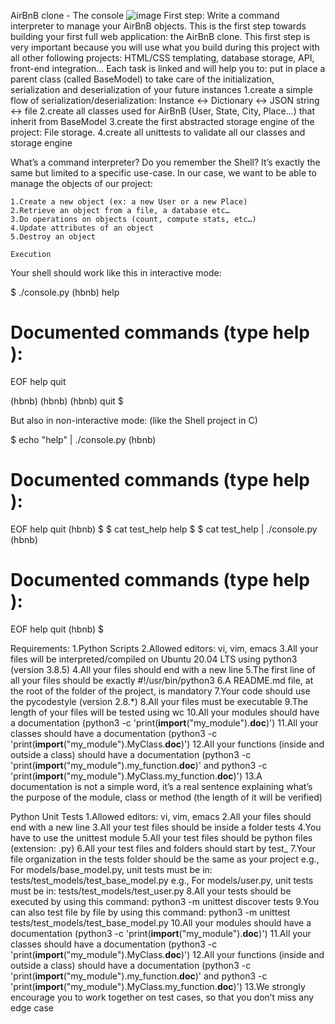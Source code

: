 AirBnB clone - The console
![image](https://user-images.githubusercontent.com/113606328/223416158-c7e16fd3-6d94-4202-a5f7-6c931c617949.png)
First step: Write a command interpreter to manage your AirBnB objects.
This is the first step towards building your first full web application: the AirBnB clone. This first step is very important because you will use what you build during this project with all other following projects: HTML/CSS templating, database storage, API, front-end integration…
Each task is linked and will help you to:
   put in place a parent class (called BaseModel) to take care of the initialization, serialization and deserialization of your future instances
   1.create a simple flow of serialization/deserialization: Instance <-> Dictionary <-> JSON string <-> file
   2.create all classes used for AirBnB (User, State, City, Place…) that inherit from BaseModel
   3.create the first abstracted storage engine of the project: File storage.
   4.create all unittests to validate all our classes and storage engine
   
   What’s a command interpreter?
Do you remember the Shell? It’s exactly the same but limited to a specific use-case. In our case, we want to be able to manage the objects of our project:

    1.Create a new object (ex: a new User or a new Place)
    2.Retrieve an object from a file, a database etc…
    3.Do operations on objects (count, compute stats, etc…)
    4.Update attributes of an object
    5.Destroy an object
    
    Execution
 Your shell should work like this in interactive mode:
 
 $ ./console.py
(hbnb) help

Documented commands (type help <topic>):
========================================
EOF  help  quit

(hbnb) 
(hbnb) 
(hbnb) quit
$

But also in non-interactive mode: (like the Shell project in C)

$ echo "help" | ./console.py
(hbnb)

Documented commands (type help <topic>):
========================================
EOF  help  quit
(hbnb) 
$
$ cat test_help
help
$
$ cat test_help | ./console.py
(hbnb)

Documented commands (type help <topic>):
========================================
EOF  help  quit
(hbnb) 
$


Requirements:
1.Python Scripts
2.Allowed editors: vi, vim, emacs
3.All your files will be interpreted/compiled on Ubuntu 20.04 LTS using python3 (version 3.8.5)
4.All your files should end with a new line
5.The first line of all your files should be exactly #!/usr/bin/python3
6.A README.md file, at the root of the folder of the project, is mandatory
7.Your code should use the pycodestyle (version 2.8.*)
8.All your files must be executable
9.The length of your files will be tested using wc
10.All your modules should have a documentation (python3 -c 'print(__import__("my_module").__doc__)')
11.All your classes should have a documentation (python3 -c 'print(__import__("my_module").MyClass.__doc__)')
12.All your functions (inside and outside a class) should have a documentation (python3 -c 'print(__import__("my_module").my_function.__doc__)' and python3 -c 'print(__import__("my_module").MyClass.my_function.__doc__)')
13.A documentation is not a simple word, it’s a real sentence explaining what’s the purpose of the module, class or method (the length of it will be verified)

Python Unit Tests
1.Allowed editors: vi, vim, emacs
2.All your files should end with a new line
3.All your test files should be inside a folder tests
4.You have to use the unittest module
5.All your test files should be python files (extension: .py)
6.All your test files and folders should start by test_
7.Your file organization in the tests folder should be the same as your project
e.g., For models/base_model.py, unit tests must be in: tests/test_models/test_base_model.py
e.g., For models/user.py, unit tests must be in: tests/test_models/test_user.py
8.All your tests should be executed by using this command: python3 -m unittest discover tests
9.You can also test file by file by using this command: python3 -m unittest tests/test_models/test_base_model.py
10.All your modules should have a documentation (python3 -c 'print(__import__("my_module").__doc__)')
11.All your classes should have a documentation (python3 -c 'print(__import__("my_module").MyClass.__doc__)')
12.All your functions (inside and outside a class) should have a documentation (python3 -c 'print(__import__("my_module").my_function.__doc__)' and python3 -c 'print(__import__("my_module").MyClass.my_function.__doc__)')
13.We strongly encourage you to work together on test cases, so that you don’t miss any edge case


